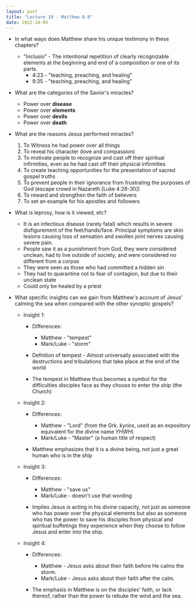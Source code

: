 ```yaml
---
layout: post
title: "Lecture 10 - Matthew 8-9"
date: 2022-10-05
---
```


* In what ways does Matthew share his unique testimony in these chapters?
    * "Inclusio" - The intentional repetition of clearly recognizable elements at the beginning and end of a composition or one of its parts.
        * 4:23 - "teaching, preaching, and healing"
        * 9:35 - "teaching, preaching, and healing"

* What are the categories of the Savior's miracles?
    * Power over **disease**
    * Power over **elements**
    * Power over **devils**
    * Power over **death**

* What are the reasons Jesus performed miracles?
    1. To Witness he had power over all things
    1. To reveal his character (love and compassion)
    1. To motivate people to recognize and cast off their spiritual infirmities, even as he had cast off their physical infirmities
    1. To create teaching opportunities for the presentation of sacred gospel truths
    1. To prevent people in their ignorance from frustrating the purposes of God (escape crowd in Nazareth [Luke 4:28-30])
    1. To reward and strengthen the faith of believers
    1. To set an example for his apostles and followers

* What is leprosy, how is it viewed, etc?
    * It is an infectious disease (rarely fatal) which results in severe disfigurement of the feet/hands/face. Principal symptoms are skin lesions causing loss of sensation and swollen joint nerves causing severe pain.
    * People saw it as a punishment from God, they were considered unclean, had to live outside of society, and were considered no different from a corpse
    * They were seen as those who had committed a hidden sin
    * They had to quarantine not to fear of contagion, but due to their unclean state
    * Could only be healed by a priest

* What specific insights can we gain from Matthew's account of Jesus' calming the sea when compared with the other synoptic gospels?
    * Insight 1:
        * Differences:
            * Matthew - "tempest"
            * Mark/Luke - "storm"

        * Defnition of tempest - Almost universally associated with the destructions and tribulations that take place at the end of the world
        * The tempest in Matthew thus becomes a symbol for the difficulties disciples face as they choose to enter the ship (the Church)

    * Insight 2:
        * Differences:
            * Matthew - "Lord" (from the Grk. *kyrios*, used as an expository equivalent for the divine name *YHWH*)
            * Mark/Luke - "Master" (a human title of respect)

        * Matthew emphasizes that it is a divine being, not just a great human who is in the ship

    * Insight 3:
        * Differences:
            * Matthew - "save us"
            * Mark/Luke - doesn't use that wording

        * Implies Jesus is acting in his divine capacity, not just as someone who has power over the physical elements but also as someone who has the power to save his disciples from physical and spiritual buffetings they experience when they choose to follow Jesus and enter into the ship.

    * Insight 4:
        * Differences:
            * Matthew - Jesus asks about their faith before He calms the storm.
            * Mark/Luke - Jesus asks about their faith after the calm.

        * The emphasis in Matthew is on the disciples' faith, or lack thereof, rather than the power to rebuke the wind and the sea.